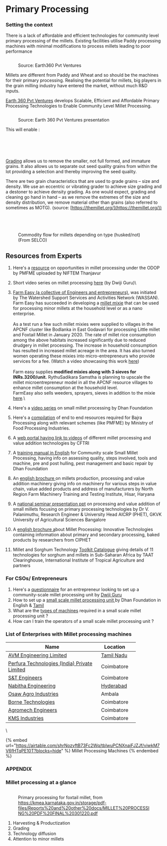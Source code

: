 # Primary Processing

### Setting the context&#x20;

There is a lack of affordable and efficient technologies for community level primary processing of the millets. Existing facilities utilise Paddy processing machines with minimal modifications to process millets leading to poor performance

<figure><img src="../../.gitbook/assets/Screenshot 2023-04-26 at 6.49.31 PM.png" alt=""><figcaption><p>Source: Earth360 Pvt Ventures</p></figcaption></figure>

Millets are different from Paddy and Wheat and so should be the machines for their primary processing. Realising the potential for millets, big players in the grain milling industry have entered the market, without much R\&D inputs.

[Earth 360 Pvt Ventures](https://www.earth360.in/earth360.html) develops Scalable, Efficient and Affordable Primary Processing Technologies to Enable Community Level Millet Processing.&#x20;

<figure><img src="../../.gitbook/assets/Screenshot 2023-04-26 at 6.52.10 PM.png" alt=""><figcaption><p>Source: Earth 360 Pvt Ventures presentation</p></figcaption></figure>

This will enable :

<figure><img src="../../.gitbook/assets/Screenshot 2023-04-26 at 6.52.15 PM.png" alt=""><figcaption></figcaption></figure>

<figure><img src="../../.gitbook/assets/Screenshot 2023-04-26 at 6.59.39 PM.png" alt=""><figcaption></figcaption></figure>

<figure><img src="../../.gitbook/assets/image (48).png" alt=""><figcaption></figcaption></figure>

<figure><img src="../../.gitbook/assets/image (22).png" alt=""><figcaption></figcaption></figure>

<figure><img src="../../.gitbook/assets/image (11).png" alt=""><figcaption></figcaption></figure>

[Grading](https://themillet.org/2019/03/07/importance-of-grading-in-community-scale-small-millet-processing/) allows us to remove the smaller, not full formed, and immature grains. It also allows us to separate out seed quality grains from within the lot providing a selection and thereby improving the seed quality.

There are two grain characteristics that are used to grade grains – size and density. We use an eccentric or vibrating grader to achieve size grading and a destoner to achieve density grading. As one would expect, grading and cleaning go hand in hand – as we remove the extremes of the size and density distribution, we remove material other than grains (also referred to sometimes as MOTG). (source: [https://themillet.org/](https://themillet.org/))

<figure><img src="../../.gitbook/assets/image (13).png" alt=""><figcaption></figcaption></figure>

<figure><img src="../../.gitbook/assets/image (45).png" alt=""><figcaption></figcaption></figure>

<figure><img src="../../.gitbook/assets/image (29).png" alt=""><figcaption></figcaption></figure>

<figure><img src="../../.gitbook/assets/Screenshot 2023-04-25 at 4.15.58 PM.png" alt=""><figcaption><p>Commodity flow for millets depending on type (husked/not) (From SELCO)</p></figcaption></figure>



## Resources from Experts&#x20;

1. Here's a [resource](https://www.youtube.com/watch?v=m26oWVck-YY) on opportunities in millet processing under the ODOP by PMFME uploaded by NIFTEM Thanjavur
2. Short video series on millet processing [here](https://youtube.com/playlist?list=PLw4jroI0AKyC9avNj1fLKQc78UWAr8sVj) (by Dwiji Guru)\

3. [Farm Easy (a collective of Engineers and entrepreneurs)](https://gofarmeasy.in/), was initiated by The Watershed Support Services and Activities Network (WASSAN). Farm Easy has succeeded in developing a [millet mixie](https://www.youtube.com/watch?v=09O3U0BebQI\&t=194s) that can be used for processing minor millets at the household level or as a nano enterprise. \
   \
   As a test run a few such millet mixies were supplied to villages in the APCNF cluster like Bodlanka in East Godavari for processing Little millet and Foxtail Millet in January 2020. The rate of millet rice consumption among the above habitats increased significantly due to reduced drudgery in millet processing. The increase in household consumption has resulted in increased millet acreage in the area. It has also turned women operating these mixies into micro-entrepreneurs who provide services for a fee. (Watch a video showcasing this work [here](https://www.youtube.com/watch?v=09O3U0BebQI\&t=194s))\
   \
   Farm easy supplies **modified mixies along with 3 sieves for INRs.3200/unit.** RythuSadikara Samstha is planning to upscale the millet microentrepreneur model in all the APCNF resource villages to enhance millet consumption at the household level.  \
   FarmEasy also sells weeders, sprayers, sieves in addition to the mixie [here](https://gofarmeasy.in/shop/).\

4. Here's a [video series](https://www.youtube.com/playlist?list=PL5x3RzdVZoKOF3pjLbQjYdtNa-PqKlx65) on small millet processing by Dhan Foundation
5. Here's a [compilation](https://drive.google.com/file/d/1rN\_8ZnKVB7lAmr68G4iSPi2ax9ZirMw-/view) of end to end resources required for Bajra Processing along with relevant schemes (like PMFME) by Ministry of Food Processing Industries.
6. A [web portal having link to videos](https://cftri.res.in/Millets/) of different millet processing and value addition technologies by CFTRI
7. A [training manual in English](https://www.dhan.org/smallmilletfoundation/document/Community-scale-Small-Millet-Processing-training-manual.pdf) for Community scale Small Millet Processing, having info on assessing quality, steps involved, tools and machine, pre and post hulling, pest management and basic repair by Dhan Foundation
8. An [english brochure ](https://farmech.gov.in/New\_Folder/BookletonMilletMachinery.pdf)on millets production, processing and value addition machinery giving info on machinery for various steps in value chain, value added products and address of manufacturers by North Region Farm Machinery Training and Testing Institute, Hisar, Haryana
9. A [national seminar presentation ppt](https://www.dhan.org/smallmillets2/file/machinery-sm.pdf) on processing and value addition of small millets focusing on primary processing technologies by Dr V. Palanimuthu, Research Engineer & University Head AICRP (PHET), GKVK University of Agricultural Sciences Bangalore
10. A [english brochure a](https://pub.isae.in/index.php/aet/article/download/1399/1220)bout Millet Processing: Innovative Technologies containing information about primary and secondary processing, baked products by researchers from CIPHET
11. Millet and Sorghum Technology [Toolkit Catalogue](https://dqo52087pnd5x.cloudfront.net/posters/docs/gatesopenres-204787.pdf) giving details of 11 technologies for sorghum and millets in Sub-Saharan Africa by TAAT Clearinghouse, International Institute of Tropical Agriculture and partners

### For CSOs/ Entrepreneurs

1. Here's a [questionnaire](https://docs.google.com/document/d/1jht27Uqb45oOTWqASd7Bvcv-laq1Ax3m\_lCeNICbZwI/edit) for an entrepreneur looking to set up a community-scale millet processing unit by [Dwiji Guru](https://themillet.org/author/dnguru/)
2. How to set up a [small scale millet processing unit ](https://www.dhan.org/smallmillets2/file/guidelines-sm.pdf)by Dhan Foundation  in English & [Tamil](https://www.dhan.org/smallmillets2/file/guidelines-sm.pdf)
3. What are the [types of machines](https://www.dhan.org/smallmillets2/file/Small%20millet%20processing%20machines%20Experience%20of%20DHAN%20ppt.pdf) required in a small scale millet processing unit ?&#x20;
4. How can I train the operators of a small scale millet processing unit ?

### List of Enterprises with Millet processing machines&#x20;

<table><thead><tr><th width="284">Name</th><th>Location</th><th></th></tr></thead><tbody><tr><td><a href="https://www.indiamart.com/avmengineeringindustries/">AVM Engineering Limited</a></td><td><a href="https://www.indiamart.com/avmengineeringindustries/">Tamil Nadu</a></td><td></td></tr><tr><td><a href="https://www.perfura.co.in/">Perfura Technologies (India) Private Limited</a></td><td>Coimbatore</td><td></td></tr><tr><td><a href="https://www.stengineers.in/">S&#x26;T Engineers</a></td><td>Coimbatore</td><td></td></tr><tr><td><a href="https://www.storenabhitha.in/profile.html">Nabitha Engineering</a></td><td><a href="https://www.storenabhitha.in/profile.html">Hyderabad</a></td><td></td></tr><tr><td><a href="https://www.agrosaw.co.in/search.html?ss=millet">Osaw Agro Industries</a></td><td>Ambala</td><td></td></tr><tr><td><a href="https://borne-technologies-private-limited.business.site/">Borne Technologies</a></td><td>Coimbatore</td><td></td></tr><tr><td><a href="https://www.indiamart.com/agromechengineers/">Agromech Engineers</a></td><td>Coimbatore</td><td></td></tr><tr><td><a href="https://www.kmsindustries.in/pulverizer-machines.html">KMS Industries</a> </td><td>Coimbatore</td><td></td></tr></tbody></table>



\


{% embed url="https://airtable.com/shrNozvftB73Fc2Wq/tblwuPCNXnaiFJZJf/viwkM7V6fHTqPE10T?blocks=hide" %}
Millet Processing Machines
{% endembed %}

### &#x20;



###

###

### APPENDIX



### Millet processing at a glance

<figure><img src="../../.gitbook/assets/Screenshot 2023-04-18 at 4.03.49 PM.png" alt=""><figcaption><p>Primary processing for foxtail millet, from  <a href="https://kmea.karnataka.gov.in/storage/pdf-files/Reports%20and%20other%20docs/MILLET%20PROCESSING%20PDF%20FINAL%20301220.pdf">https://kmea.karnataka.gov.in/storage/pdf-files/Reports%20and%20other%20docs/MILLET%20PROCESSING%20PDF%20FINAL%20301220.pdf</a></p></figcaption></figure>

1. Harvesting & Productization
2. Grading
3. Technology diffusion
4. Attention to minor millets
